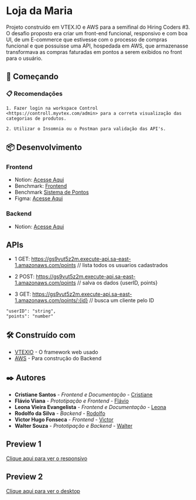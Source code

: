 # Loja da Maria

Projeto construído em VTEX.IO e AWS para a semifinal do Hiring Coders #3. O desafio proposto era criar um front-end funcional, responsivo e com boa UI, de um E-commerce que estivesse com o processo de compras funcional e que possuisse uma API, hospedada em AWS, que armazenasse transformava as compras faturadas em pontos a serem exibidos no front para o usuário.

## 🚀 Começando


### 📋 Recomendações


``` 
1. Fazer login na workspace Control <https://controll.myvtex.com/admin> para a correta visualização das categorias de produtos.

2. Utilizar o Insomnia ou o Postman para validação das API's.
```

## 📦 Desenvolvimento

### Frontend

* Notion: [Acesse Aqui](https://nonstop-iguanadon-22e.notion.site/Ideias-para-o-Front-End-54ec6c6bc8e44462835b2df6817df0f0)
* Benchmark: [Frontend](https://nonstop-iguanadon-22e.notion.site/Benchmark-Front-0d343129b7bb4d1d97a099e4fe0636bb)
* Benchmark [Sistema de Pontos](https://nonstop-iguanadon-22e.notion.site/Benchmark-Sistemas-de-Pontos-d5f68f137b764b71b75bbaa0292c33ad)
* Figma: [Acesse Aqui](https://www.figma.com/file/6aahFva4lbFnXsdmOMlzQE/Projeto-hiring-coders)

### Backend

* Notion: [Acesse Aqui](https://nonstop-iguanadon-22e.notion.site/Ideias-para-Back-End-e69803bf11484699976015dd7d7591aa)


## APIs

* 1
GET: https://gs9vut5z2m.execute-api.sa-east-1.amazonaws.com/points // lista todos os usuarios cadastrados

* 2
POST: https://gs9vut5z2m.execute-api.sa-east-1.amazonaws.com/points // salva os dados {userID, points}

* 3
GET: https://gs9vut5z2m.execute-api.sa-east-1.amazonaws.com/points/:{id} // busca um cliente pelo ID

```
"userID": "string",
"points": "number"
```

## 🛠️ Construído com

* [VTEXIO](https://developers.vtex.com/vtex-developer-docs/docs/welcome) - O framework web usado
* [AWS](https://aws.amazon.com/) - Para construção do Backend


## ✒️ Autores

* **Cristiane Santos** - *Frontend e Documentação* - [Cristiane](https://www.linkedin.com/in/cristianedsc/)
* **Flávio Viana** - *Prototipação e Frontend* - [Flávio](https://www.linkedin.com/in/fl%C3%A1vioviana113/)
* **Leona Vieira Evangelista** - *Frontend e Documentação* - [Leona](https://www.linkedin.com/in/leona-evangelista/)
* **Rodolfo da Silva** - *Backend* - [Rodolfo](https://www.linkedin.com/in/rodolfo-silva-14573b117/)
* **Victor Hugo Fonseca** - *Frontend* - [Victor](https://www.linkedin.com/in/victorhugommf/)
* **Walter Souza** - *Prototipação e Backend* - [Walter](https://www.linkedin.com/in/waltersasouza/)


## Preview 1

[Clique aqui para ver o responsivo](https://i.ibb.co/Hxhc76R/lojamaria.gif)

## Preview 2

[Clique aqui para ver o desktop](https://i.ibb.co/BqCJBBH/lojamariadesktop.gif)





